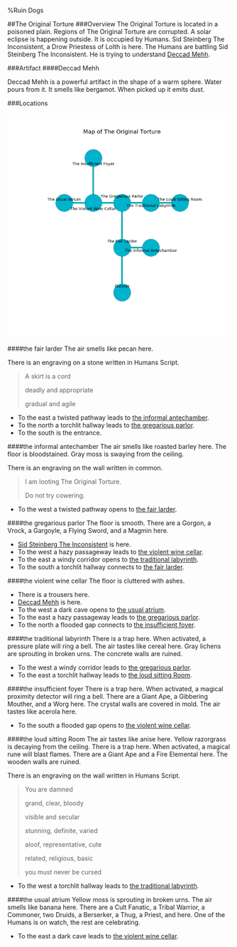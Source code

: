 %Ruin Dogs

##The Original Torture
###Overview
The Original Torture is located in a poisoned plain. Regions of The Original Torture are corrupted. A solar eclipse is happening outside. It is occupied by Humans. <a name="Sid-Steinberg-The-Inconsistent"></a>Sid Steinberg The Inconsistent, a Drow Priestess of Lolth is here. The Humans are battling Sid Steinberg The Inconsistent. He  is trying to understand [Deccad Mehh](#Deccad-Mehh). 



###Artifact
####<a name="Deccad-Mehh"></a>Deccad Mehh


Deccad Mehh is a powerful artifact in the shape of a warm sphere. Water pours from it. It smells like bergamot. When picked up it emits dust. 





###Locations


![](../v2/images/The-Original-Torture.png)

####<a name="the-fair-larder"></a>the fair larder
The air smells like pecan here. 

There is an engraving on a stone written in Humans Script. 

> A skirt is a cord
>
> deadly and appropriate
>
> gradual and agile
>


* To the east a twisted pathway leads to [the informal antechamber](#the-informal-antechamber).
* To the north a torchlit hallway leads to [the gregarious parlor](#the-gregarious-parlor).
* To the south is the entrance.


####<a name="the-informal-antechamber"></a>the informal antechamber
The air smells like roasted barley here. The floor is bloodstained. Gray moss is swaying from the ceiling. 

There is an engraving on the wall written in common. 

> I am looting The Original Torture.
>
> Do not try cowering.
>


* To the west a twisted pathway opens to [the fair larder](#the-fair-larder).


####<a name="the-gregarious-parlor"></a>the gregarious parlor
The floor is smooth. There are a Gorgon, a Vrock, a Gargoyle, a Flying Sword, and a Magmin here. 



* [Sid Steinberg The Inconsistent](#Sid-Steinberg-The-Inconsistent) is here.
* To the west a hazy passageway leads to [the violent wine cellar](#the-violent-wine-cellar).
* To the east a windy corridor opens to [the traditional labyrinth](#the-traditional-labyrinth).
* To the south a torchlit hallway connects to [the fair larder](#the-fair-larder).


####<a name="the-violent-wine-cellar"></a>the violent wine cellar
The floor is cluttered with ashes. 



* There is a trousers here.
* [Deccad Mehh](#Deccad-Mehh) is here.
* To the west a dark cave opens to [the usual atrium](#the-usual-atrium).
* To the east a hazy passageway leads to [the gregarious parlor](#the-gregarious-parlor).
* To the north a flooded gap connects to [the insufficient foyer](#the-insufficient-foyer).


####<a name="the-traditional-labyrinth"></a>the traditional labyrinth
There is a trap here. When activated, a pressure plate will ring a bell. The air tastes like cereal here. Gray lichens are sprouting in broken urns. The concrete walls are ruined. 



* To the west a windy corridor leads to [the gregarious parlor](#the-gregarious-parlor).
* To the east a torchlit hallway leads to [the loud sitting Room](#the-loud-sitting-Room).


####<a name="the-insufficient-foyer"></a>the insufficient foyer
There is a trap here. When activated, a magical proximity detector will ring a bell. There are a Giant Ape, a Gibbering Mouther, and a Worg here. The crystal walls are covered in mold. The air tastes like acerola here. 



* To the south a flooded gap opens to [the violent wine cellar](#the-violent-wine-cellar).


####<a name="the-loud-sitting-Room"></a>the loud sitting Room
The air tastes like anise here. Yellow razorgrass is decaying from the ceiling. There is a trap here. When activated, a magical rune will blast flames. There are a Giant Ape and a Fire Elemental here. The wooden walls are ruined. 

There is an engraving on the wall written in Humans Script. 

> You are damned
>
> grand, clear, bloody
>
> visible and secular
>
> stunning, definite, varied
>
> aloof, representative, cute
>
> related, religious, basic
>
> you must never be cursed
>


* To the west a torchlit hallway leads to [the traditional labyrinth](#the-traditional-labyrinth).


####<a name="the-usual-atrium"></a>the usual atrium
Yellow moss is sprouting in broken urns. The air smells like banana here. There are a Cult Fanatic, a Tribal Warrior, a Commoner, two Druids, a Berserker, a Thug, a Priest, and  here. One of the Humans is on watch, the rest are celebrating. 



* To the east a dark cave leads to [the violent wine cellar](#the-violent-wine-cellar).


